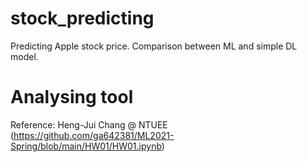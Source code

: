 # stock_predicting
Predicting Apple stock price. Comparison between ML and simple DL model. 

# Analysing tool 
Reference: Heng-Jui Chang @ NTUEE (https://github.com/ga642381/ML2021-Spring/blob/main/HW01/HW01.ipynb)
